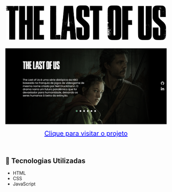 <h1 align="center">
    <img style="width: 500px" src="./src/img/logo.png">
</h1>

<img src="./src/img/readmePrincipal.png"><br>

<p align="center"><a style="color:blue; font-size:20px" href="https://thalia-dev07.github.io/The-Last-Of-Us/">Clique para visitar o projeto</a></p><br>

## 🔨 Tecnologias Utilizadas

- HTML
- CSS
- JavaScript
